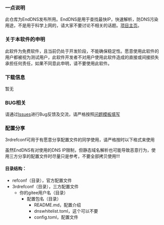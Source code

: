 ### 一点说明
此仓库为EndDNS发布所用。EndDNS是用于查找最快IP，快速解析，防DNS污染用途，不是用于科学上网的，请大家不要讨论不相关的话题。[项目主页](https://www.enddns.com/)。

### 关于本软件的申明
此软件为免费软件，且当前仍处于开发阶段，不能确保稳定性。愿意使用此软件的用户都被视为测试用户，此软件开发者不对用户使用此软件造成的直接或间接损失承担任何责任，如果不同意此申明，请不要使用此软件。

### 下载信息
暂无

### BUG相关
请通过[Issues](Issues)进行Bug反馈及交流，请严格按照[问题模板填写](bug_template.txt)

### 配置分享
3rdrefconf可用于有愿意分享配置文件的同学使用，请严格按时以下格式来使用

虽然EndDNS有对使用的DNS IP限制，但静态域名解析也可能导致恶意行为，使用三方分享的配置文件时尽量只是参考，不要全部拷贝使用!!!

#### 目录结构：
- refconf（目录），官方配置文件
- 3rdrefconf（目录），三方配置文件
    + 你的gitee用户名（目录）
        - 配置包名（目录）
            + README.md，配置介绍
            + dnswhitelist.toml，这个可以不要
            + config.toml，配置文件
